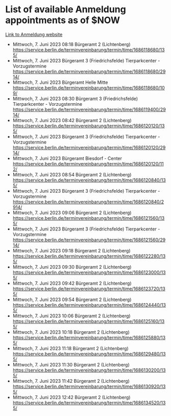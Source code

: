 # List of available Anmeldung appointments as of $NOW
[Link to Anmeldung website](https://service.berlin.de/terminvereinbarung/termin/tag.php?termin=1&anliegen[]=120686&dienstleisterlist=122210,122217,327316,122219,327312,122227,327314,122231,327346,122243,327348,122254,122252,329742,122260,329745,122262,329748,122271,327278,122273,327274,122277,327276,330436,122280,327294,122282,327290,122284,327292,122291,327270,122285,327266,122286,327264,122296,327268,150230,329760,122297,327286,122294,327284,122312,329763,122314,329775,122304,327330,122311,327334,122309,327332,317869,122281,327352,122279,329772,122283,122276,327324,122274,327326,122267,329766,122246,327318,122251,327320,122257,327322,122208,327298,122226,327300&herkunft=http%3A%2F%2Fservice.berlin.de%2Fdienstleistung%2F120686%2F)
- Mittwoch, 7. Juni 2023 08:18 Bürgeramt 2 (Lichtenberg) https://service.berlin.de/terminvereinbarung/termin/time/1686118680/135/
- Mittwoch, 7. Juni 2023  Bürgeramt 3 (Friedrichsfelde) Tierparkcenter - Vorzugstermine https://service.berlin.de/terminvereinbarung/termin/time/1686118680/2914/
- Mittwoch, 7. Juni 2023  Bürgeramt Helle Mitte https://service.berlin.de/terminvereinbarung/termin/time/1686118680/109/
- Mittwoch, 7. Juni 2023 08:30 Bürgeramt 3 (Friedrichsfelde) Tierparkcenter - Vorzugstermine https://service.berlin.de/terminvereinbarung/termin/time/1686119400/2914/
- Mittwoch, 7. Juni 2023 08:42 Bürgeramt 2 (Lichtenberg) https://service.berlin.de/terminvereinbarung/termin/time/1686120120/135/
- Mittwoch, 7. Juni 2023  Bürgeramt 3 (Friedrichsfelde) Tierparkcenter - Vorzugstermine https://service.berlin.de/terminvereinbarung/termin/time/1686120120/2914/
- Mittwoch, 7. Juni 2023  Bürgeramt Biesdorf - Center https://service.berlin.de/terminvereinbarung/termin/time/1686120120/112/
- Mittwoch, 7. Juni 2023 08:54 Bürgeramt 2 (Lichtenberg) https://service.berlin.de/terminvereinbarung/termin/time/1686120840/135/
- Mittwoch, 7. Juni 2023  Bürgeramt 3 (Friedrichsfelde) Tierparkcenter - Vorzugstermine https://service.berlin.de/terminvereinbarung/termin/time/1686120840/2914/
- Mittwoch, 7. Juni 2023 09:06 Bürgeramt 2 (Lichtenberg) https://service.berlin.de/terminvereinbarung/termin/time/1686121560/135/
- Mittwoch, 7. Juni 2023  Bürgeramt 3 (Friedrichsfelde) Tierparkcenter - Vorzugstermine https://service.berlin.de/terminvereinbarung/termin/time/1686121560/2914/
- Mittwoch, 7. Juni 2023 09:18 Bürgeramt 2 (Lichtenberg) https://service.berlin.de/terminvereinbarung/termin/time/1686122280/135/
- Mittwoch, 7. Juni 2023 09:30 Bürgeramt 2 (Lichtenberg) https://service.berlin.de/terminvereinbarung/termin/time/1686123000/135/
- Mittwoch, 7. Juni 2023 09:42 Bürgeramt 2 (Lichtenberg) https://service.berlin.de/terminvereinbarung/termin/time/1686123720/135/
- Mittwoch, 7. Juni 2023 09:54 Bürgeramt 2 (Lichtenberg) https://service.berlin.de/terminvereinbarung/termin/time/1686124440/135/
- Mittwoch, 7. Juni 2023 10:06 Bürgeramt 2 (Lichtenberg) https://service.berlin.de/terminvereinbarung/termin/time/1686125160/135/
- Mittwoch, 7. Juni 2023 10:18 Bürgeramt 2 (Lichtenberg) https://service.berlin.de/terminvereinbarung/termin/time/1686125880/135/
- Mittwoch, 7. Juni 2023 11:18 Bürgeramt 2 (Lichtenberg) https://service.berlin.de/terminvereinbarung/termin/time/1686129480/135/
- Mittwoch, 7. Juni 2023 11:30 Bürgeramt 2 (Lichtenberg) https://service.berlin.de/terminvereinbarung/termin/time/1686130200/135/
- Mittwoch, 7. Juni 2023 11:42 Bürgeramt 2 (Lichtenberg) https://service.berlin.de/terminvereinbarung/termin/time/1686130920/135/
- Mittwoch, 7. Juni 2023 12:42 Bürgeramt 2 (Lichtenberg) https://service.berlin.de/terminvereinbarung/termin/time/1686134520/135/
